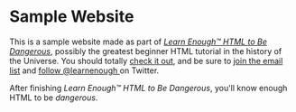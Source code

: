 # Sample Website

This is a sample website made as part of [*Learn Enough™ HTML to Be
Dangerous*](https://www.learnenough.com/html-tutorial#sec-inline_styles), possibly the greatest
beginner HTML tutorial in the history of the Universe. You should totally [
check it out](https://www.learnenough.com/html-tutorial#sec-inline_styles), and be sure to [join
the email list](http://learnenough.com/#email_list) and [follow @learnenough
](http://twitter.com/learnenough) on Twitter.

After finishing *Learn Enough™ HTML to Be Dangerous*, you'll know enough HTML
to be *dangerous*. 
